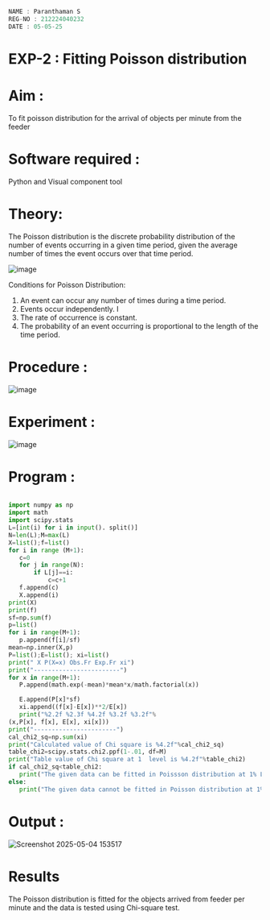 ```c
NAME : Paranthaman S
REG-NO : 212224040232
DATE : 05-05-25
```
# EXP-2 : Fitting Poisson  distribution
# Aim : 

To fit poisson distribution for the arrival of objects per minute from the feeder

# Software required :  

Python and Visual component tool

# Theory:

The Poisson distribution is the discrete probability distribution of the number of events occurring in a given time period, given the average number of times the event occurs over that time period.

![image](https://user-images.githubusercontent.com/104613195/166248326-fd042076-8b0b-40c4-8b11-1d8e8fcb74db.png)

 Conditions for Poisson Distribution:

1. An event can occur any number of times during a time period.
2. Events occur independently. I
3. The rate of occurrence is constant.
4. The probability of an event occurring is proportional to the length of the time period. 
 
# Procedure :

![image](https://user-images.githubusercontent.com/104613195/166251988-d0c53205-6080-4f7b-ae4c-398178586637.png)

# Experiment :

![image](https://user-images.githubusercontent.com/103921593/230282876-f4a5afbf-cac1-4648-a1b0-c78840638a8e.png)

# Program :
```python

import numpy as np
import math
import scipy.stats
L=[int(i) for i in input(). split()]
N=len(L);M=max(L)
X=list();f=list()
for i in range (M+1):
   c=0
   for j in range(N):
       if L[j]==i:
           c=c+1
   f.append(c)
   X.append(i)
print(X)
print(f)
sf=np.sum(f)
p=list()
for i in range(M+1):
   p.append(f[i]/sf)
mean=np.inner(X,p)
P=list();E=list(); xi=list()
print(" X P(X=x) Obs.Fr Exp.Fr xi")
print("------------------------")
for x in range(M+1):
   P.append(math.exp(-mean)*mean*x/math.factorial(x))

   E.append(P[x]*sf)
   xi.append((f[x]-E[x])**2/E[x])
   print("%2.2f %2.3f %4.2f %3.2f %3.2f"%
(x,P[x], f[x], E[x], xi[x]))
print("-----------------------")
cal_chi2_sq=np.sum(xi)
print("Calculated value of Chi square is %4.2f"%cal_chi2_sq)
table_chi2=scipy.stats.chi2.ppf(1-.01, df=M)
print("Table value of Chi square at 1  level is %4.2f"%table_chi2)
if cal_chi2_sq<table_chi2:
   print("The given data can be fitted in Poissson distribution at 1% LOS")
else:
   print("The given data cannot be fitted in Poisson distribution at 1% LOS")

```
 

# Output : 
![Screenshot 2025-05-04 153517](https://github.com/user-attachments/assets/376c86e5-9275-45c8-938d-d8a729cd5928)



# Results

The Poisson distribution is fitted for the objects arrived from feeder per minute and the data is tested using Chi-square test. 
 
